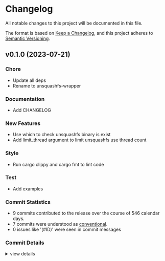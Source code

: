 # Changelog

All notable changes to this project will be documented in this file.

The format is based on [Keep a Changelog](https://keepachangelog.com/en/1.0.0/),
and this project adheres to [Semantic Versioning](https://semver.org/spec/v2.0.0.html).

## v0.1.0 (2023-07-21)

<csr-id-d8334a1e81b9265a9287131b163dd9f3fa7056db/>
<csr-id-580476218a6e8bed2ee2d0539e85ce8a49fc3120/>
<csr-id-f032eb6d36080a26986fa8247612eac9d15a0c3b/>
<csr-id-9e99ed82ea8f2fd9f1140ad9c82690cb3505716f/>

### Chore

 - <csr-id-d8334a1e81b9265a9287131b163dd9f3fa7056db/> Update all deps
 - <csr-id-580476218a6e8bed2ee2d0539e85ce8a49fc3120/> Rename to unsquashfs-wrapper

### Documentation

 - <csr-id-3902080694bb8aa4b9d00590373b63a0b310a3c8/> Add CHANGELOG

### New Features

 - <csr-id-6ac44baefd49f43ecf74b18ea2b7b11d921dccaa/> Use which to check unsquashfs binary is exist
 - <csr-id-a5c59fe2f429ee9b57327b7423c5c70e14a63fe8/> Add limit_thread argument to limit unsquashfs use thread count

### Style

 - <csr-id-f032eb6d36080a26986fa8247612eac9d15a0c3b/> Run cargo clippy and cargo fmt to lint code

### Test

 - <csr-id-9e99ed82ea8f2fd9f1140ad9c82690cb3505716f/> Add examples

### Commit Statistics

<csr-read-only-do-not-edit/>

 - 9 commits contributed to the release over the course of 546 calendar days.
 - 7 commits were understood as [conventional](https://www.conventionalcommits.org).
 - 0 issues like '(#ID)' were seen in commit messages

### Commit Details

<csr-read-only-do-not-edit/>

<details><summary>view details</summary>

 * **Uncategorized**
    - Add CHANGELOG ([`3902080`](https://github.com/AOSC-Dev/distinst-squashfs/commit/3902080694bb8aa4b9d00590373b63a0b310a3c8))
    - Update all deps ([`d8334a1`](https://github.com/AOSC-Dev/distinst-squashfs/commit/d8334a1e81b9265a9287131b163dd9f3fa7056db))
    - Rename to unsquashfs-wrapper ([`5804762`](https://github.com/AOSC-Dev/distinst-squashfs/commit/580476218a6e8bed2ee2d0539e85ce8a49fc3120))
    - Run cargo clippy and cargo fmt to lint code ([`f032eb6`](https://github.com/AOSC-Dev/distinst-squashfs/commit/f032eb6d36080a26986fa8247612eac9d15a0c3b))
    - Use which to check unsquashfs binary is exist ([`6ac44ba`](https://github.com/AOSC-Dev/distinst-squashfs/commit/6ac44baefd49f43ecf74b18ea2b7b11d921dccaa))
    - Add limit_thread argument to limit unsquashfs use thread count ([`a5c59fe`](https://github.com/AOSC-Dev/distinst-squashfs/commit/a5c59fe2f429ee9b57327b7423c5c70e14a63fe8))
    - Add examples ([`9e99ed8`](https://github.com/AOSC-Dev/distinst-squashfs/commit/9e99ed82ea8f2fd9f1140ad9c82690cb3505716f))
    - Remove tar feature ([`9377585`](https://github.com/AOSC-Dev/distinst-squashfs/commit/9377585c839336fcc1c50ab698e507e3740cb4d8))
    - Init ([`52514f5`](https://github.com/AOSC-Dev/distinst-squashfs/commit/52514f552029822f197d709f9e4bff55e60583fc))
</details>

